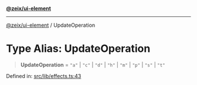 [**@zeix/ui-element**](../README.md)

***

[@zeix/ui-element](../globals.md) / UpdateOperation

# Type Alias: UpdateOperation

> **UpdateOperation** = `"a"` \| `"c"` \| `"d"` \| `"h"` \| `"m"` \| `"p"` \| `"s"` \| `"t"`

Defined in: [src/lib/effects.ts:43](https://github.com/zeixcom/ui-element/blob/29b42270573af1b19b68f0383c60c6f1221e3f0d/src/lib/effects.ts#L43)
